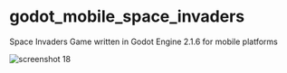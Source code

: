 # godot_mobile_space_invaders
Space Invaders Game written in Godot Engine 2.1.6 for mobile platforms

![screenshot 18](https://cloud.githubusercontent.com/assets/1466920/25567090/95c372aa-2de6-11e7-9e1f-a7f8ec5c8b18.png)
